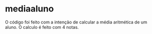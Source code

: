 # mediaaluno
O código foi feito com a intenção de calcular a média aritmética de um aluno.
O calculo é feito com 4 notas.
